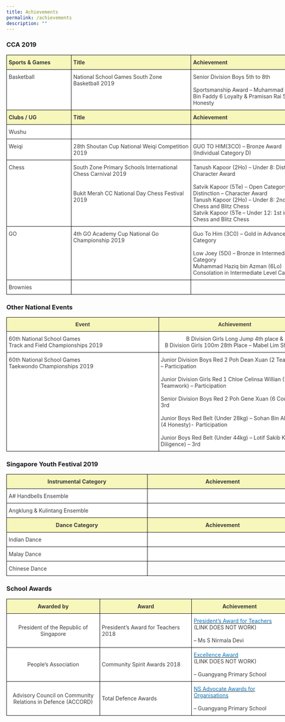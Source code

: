 ```yaml
---
title: Achievements
permalink: /achievements
description: ""
---
```

### CCA 2019

<style type="text/css">
.tg  {border-collapse:collapse;border-spacing:0;margin:0px auto;}
.tg td{border-color:black;border-style:solid;border-width:1px;font-family:Arial, sans-serif;font-size:14px;
  overflow:hidden;padding:10px 5px;word-break:normal;}
.tg th{border-color:black;border-style:solid;border-width:1px;font-family:Arial, sans-serif;font-size:14px;
  font-weight:normal;overflow:hidden;padding:10px 5px;word-break:normal;}
.tg .tg-16fh{background-color:#FFF;color:#3A3A3A;font-family:inherit;text-align:left;vertical-align:top}
.tg .tg-c6q4{font-family:inherit;text-align:left;vertical-align:top}
.tg .tg-131v{background-color:#F7F7BC;color:#3A3A3A;font-family:inherit;font-weight:bold;text-align:left;vertical-align:top}
</style>
<table class="tg" style="undefined;table-layout: fixed; width: 800px">
<colgroup>
<col style="width: 170px">
<col style="width: 315px">
<col style="width: 315px">
</colgroup>
<tbody>
  <tr>
    <td class="tg-131v"><span style="font-weight:bold;font-style:inherit">Sports &amp; Games</span></td>
    <td class="tg-131v"><span style="font-weight:bold;font-style:inherit"> Title</span></td>
    <td class="tg-131v"><span style="font-weight:bold;font-style:inherit"> Achievement</span></td>
  </tr>
  <tr>
    <td class="tg-16fh"><span style="font-weight:inherit;font-style:inherit"> Basketball</span></td>
    <td class="tg-16fh"><span style="font-weight:inherit;font-style:inherit">National School Games South Zone Basketball 2019</span></td>
    <td class="tg-16fh"><span style="font-weight:inherit;font-style:inherit">Senior Division Boys 5th to 8th</span><br><br><span style="font-weight:inherit;font-style:inherit">Sportsmanship Award – Muhammad Farisyam Bin Faddy 6 Loyalty &amp; Pramisan Rai 5 Honesty</span></td>
  </tr>
  <tr>
    <td class="tg-131v"><span style="font-weight:bold;font-style:inherit">Clubs / UG</span></td>
    <td class="tg-131v"><span style="font-weight:bold;font-style:inherit">Title</span></td>
    <td class="tg-131v"><span style="font-weight:bold;font-style:inherit">Achievement</span></td>
  </tr>
  <tr>
    <td class="tg-16fh"><span style="font-weight:inherit;font-style:inherit"> Wushu</span></td>
    <td class="tg-16fh"></td>
    <td class="tg-16fh"></td>
  </tr>
  <tr>
    <td class="tg-16fh"><span style="font-weight:inherit;font-style:inherit"> Weiqi</span></td>
    <td class="tg-16fh"><span style="font-weight:inherit;font-style:inherit">28th Shoutan Cup National Weiqi Competition 2019</span></td>
    <td class="tg-16fh"><span style="font-weight:inherit;font-style:inherit">GUO TO HIM(3CO) – Bronze Award (Individual Category D)</span></td>
  </tr>
  <tr>
    <td class="tg-16fh"><span style="font-weight:inherit;font-style:inherit"> Chess</span></td>
    <td class="tg-16fh"><span style="font-weight:inherit;font-style:inherit">South Zone Primary Schools International Chess Carnival 2019</span><br><br><span style="font-weight:inherit;font-style:inherit"> </span><br><span style="font-weight:inherit;font-style:inherit">Bukit Merah CC National Day Chess Festival 2019</span></td>
    <td class="tg-16fh"><span style="font-weight:inherit;font-style:inherit">Tanush Kapoor (2Ho) – Under 8: Distinction – Character Award</span><br><br><span style="font-weight:inherit;font-style:inherit">Satvik Kapoor (5Te) – Open Category: Distinction – Character Award</span><br><span style="font-weight:inherit;font-style:inherit">Tanush Kapoor (2Ho) – Under 8: 2nd in Rapid Chess and Blitz Chess</span><br><span style="font-weight:inherit;font-style:inherit">Satvik Kapoor (5Te – Under 12: 1st in Rapid Chess and Blitz Chess</span></td>
  </tr>
  <tr>
    <td class="tg-16fh"><span style="font-weight:inherit;font-style:inherit"> GO</span></td>
    <td class="tg-16fh"><span style="font-weight:inherit;font-style:inherit">4th GO Academy Cup National Go Championship 2019</span></td>
    <td class="tg-16fh"><span style="font-weight:inherit;font-style:inherit">Guo To Him (3C0) – Gold in Advance Level Category</span><br><br><span style="font-weight:inherit;font-style:inherit">Low Joey (5Di) – Bronze in Intermediate Level Category</span><br><span style="font-weight:inherit;font-style:inherit">Muhammad Haziq bin Azman (6Lo) Consolation  in Intermediate Level Category</span></td>
  </tr>
  <tr>
    <td class="tg-16fh"><span style="font-weight:inherit;font-style:inherit">Brownies</span></td>
    <td class="tg-16fh"></td>
    <td class="tg-c6q4"></td>
  </tr>
</tbody>
</table>

### Other National Events

<style type="text/css">
.tg  {border-collapse:collapse;border-spacing:0;margin:0px auto;}
.tg td{border-color:black;border-style:solid;border-width:1px;font-family:Arial, sans-serif;font-size:14px;
  overflow:hidden;padding:10px 5px;word-break:normal;}
.tg th{border-color:black;border-style:solid;border-width:1px;font-family:Arial, sans-serif;font-size:14px;
  font-weight:normal;overflow:hidden;padding:10px 5px;word-break:normal;}
.tg .tg-310r{background-color:#F7F7BC;color:#3A3A3A;text-align:center;vertical-align:middle}
.tg .tg-16fh{background-color:#FFF;color:#3A3A3A;font-family:inherit;text-align:left;vertical-align:top}
.tg .tg-owj7{background-color:#FFF;color:#3A3A3A;font-family:inherit;text-align:left;vertical-align:middle}
.tg .tg-c2qs{background-color:#F7F7BC;color:#3A3A3A;font-weight:bold;text-align:center;vertical-align:middle}
.tg .tg-hhj3{background-color:#FFF;color:#3A3A3A;font-family:inherit;text-align:center;vertical-align:middle}
</style>
<table class="tg" style="undefined;table-layout: fixed; width: 800px">
<colgroup>
<col style="width: 400px">
<col style="width: 400px">
</colgroup>
<tbody>
  <tr>
    <td class="tg-310r"><span style="font-weight:inherit;font-style:inherit;background-color:#F7F7BC"> </span><span style="font-weight:bold;font-style:inherit">Event</span></td>
    <td class="tg-c2qs"><span style="font-weight:bold;font-style:inherit"> Achievement</span></td>
  </tr>
  <tr>
    <td class="tg-16fh"><span style="font-weight:inherit;font-style:inherit">60th  National School Games</span><br><span style="font-weight:inherit;font-style:inherit">Track and Field Championships 2019</span></td>
    <td class="tg-hhj3"><span style="font-weight:inherit;font-style:inherit"> B Division Girls Long Jump  4th place &amp; </span><br><span style="font-weight:inherit;font-style:inherit">B Division Girls 100m 28th Place – Mabel Lim Shao Han</span><br></td>
  </tr>
  <tr>
    <td class="tg-16fh"><span style="font-weight:inherit;font-style:inherit">60th  National School Games</span><br><span style="font-weight:inherit;font-style:inherit">Taekwondo Championships 2019</span></td>
    <td class="tg-owj7"><span style="font-weight:inherit;font-style:inherit">Junior Division Boys Red 2 Poh Dean Xuan (2 Teamwork) – Participation</span><br><br><span style="font-weight:inherit;font-style:inherit">Junior Division Girls Red 1 Chloe Celinsa Willian (2 Teamwork) – Participation</span><br><br><span style="font-weight:inherit;font-style:inherit">Senior Division Boys Red 2 Poh Gene Xuan (6 Courage) – 3rd</span><br><br><span style="font-weight:inherit;font-style:inherit">Junior Boys Red Belt (Under 28kg) –  Sohan Bin Abdul Lotif (4 Honesty)- Participation</span><br><br><span style="font-weight:inherit;font-style:inherit">Junior Boys Red Belt (Under 44kg) – Lotif Sakib Khan (5 Diligence) – 3rd</span></td>
  </tr>
</tbody>
</table>

### Singapore Youth Festival 2019

<style type="text/css">
.tg  {border-collapse:collapse;border-spacing:0;margin:0px auto;}
.tg td{border-color:black;border-style:solid;border-width:1px;font-family:Arial, sans-serif;font-size:14px;
  overflow:hidden;padding:10px 5px;word-break:normal;}
.tg th{border-color:black;border-style:solid;border-width:1px;font-family:Arial, sans-serif;font-size:14px;
  font-weight:normal;overflow:hidden;padding:10px 5px;word-break:normal;}
.tg .tg-n7pb{background-color:#F7F7BC;color:#3A3A3A;font-family:inherit;font-weight:bold;text-align:center;vertical-align:top}
.tg .tg-16fh{background-color:#FFF;color:#3A3A3A;font-family:inherit;text-align:left;vertical-align:top}
.tg .tg-c6q4{font-family:inherit;text-align:left;vertical-align:top}
.tg .tg-2jsg{background-color:#F7F7BC;color:#3A3A3A;font-family:inherit;text-align:center;vertical-align:middle}
</style>
<table class="tg" style="undefined;table-layout: fixed; width: 767px">
<colgroup>
<col style="width: 370px">
<col style="width: 397px">
</colgroup>
<tbody>
  <tr>
    <td class="tg-2jsg"><span style="font-weight:inherit;font-style:inherit;background-color:#F7F7BC"> </span><span style="font-weight:bold;font-style:inherit">Instrumental Category</span></td>
    <td class="tg-n7pb"><span style="font-weight:bold;font-style:inherit"> Achievement</span></td>
  </tr>
  <tr>
    <td class="tg-16fh"><span style="font-weight:inherit;font-style:inherit"> A# Handbells Ensemble</span></td>
    <td class="tg-16fh"></td>
  </tr>
  <tr>
    <td class="tg-16fh"><span style="font-weight:inherit;font-style:inherit"> Angklung &amp; Kulintang Ensemble</span></td>
    <td class="tg-16fh"></td>
  </tr>
  <tr>
    <td class="tg-n7pb"><span style="font-weight:bold;font-style:inherit">Dance Category</span></td>
    <td class="tg-n7pb"><span style="font-weight:bold;font-style:inherit">Achievement</span></td>
  </tr>
  <tr>
    <td class="tg-16fh"><span style="font-weight:inherit;font-style:inherit"> Indian Dance</span></td>
    <td class="tg-16fh"></td>
  </tr>
  <tr>
    <td class="tg-16fh"><span style="font-weight:inherit;font-style:inherit"> Malay Dance</span></td>
    <td class="tg-16fh"></td>
  </tr>
  <tr>
    <td class="tg-16fh"><span style="font-weight:inherit;font-style:inherit"> Chinese Dance</span></td>
    <td class="tg-c6q4"></td>
  </tr>
</tbody>
</table>

### School Awards

<style type="text/css">
.tg  {border-collapse:collapse;border-spacing:0;margin:0px auto;}
.tg td{border-color:black;border-style:solid;border-width:1px;font-family:Arial, sans-serif;font-size:14px;
  overflow:hidden;padding:10px 5px;word-break:normal;}
.tg th{border-color:black;border-style:solid;border-width:1px;font-family:Arial, sans-serif;font-size:14px;
  font-weight:normal;overflow:hidden;padding:10px 5px;word-break:normal;}
.tg .tg-lbkb{background-color:#FFF;color:#0274BE;font-family:inherit;text-align:left;vertical-align:middle}
.tg .tg-owj7{background-color:#FFF;color:#3A3A3A;font-family:inherit;text-align:left;vertical-align:middle}
.tg .tg-hxfj{background-color:#F7F7BC;color:#3A3A3A;font-family:inherit;font-weight:bold;text-align:center;vertical-align:middle}
.tg .tg-hhj3{background-color:#FFF;color:#3A3A3A;font-family:inherit;text-align:center;vertical-align:middle}
</style>
<table class="tg" style="undefined;table-layout: fixed; width: 739px">
<colgroup>
<col style="width: 245px">
<col style="width: 242px">
<col style="width: 252px">
</colgroup>
<tbody>
  <tr>
    <td class="tg-hxfj"><span style="font-weight:bold;font-style:inherit">Awarded by</span></td>
    <td class="tg-hxfj"><span style="font-weight:bold;font-style:inherit"> Award</span></td>
    <td class="tg-hxfj"><span style="font-weight:bold;font-style:inherit"> Achievement</span></td>
  </tr>
  <tr>
    <td class="tg-hhj3"><span style="font-weight:inherit;font-style:inherit"> President of the Republic of Singapore</span></td>
    <td class="tg-owj7"><span style="font-weight:inherit;font-style:inherit"> President’s Award for Teachers 2018</span></td>
    <td class="tg-owj7"><a href="(LINK HERE)"><span style="font-weight:inherit;font-style:inherit;text-decoration:none;color:#0274BE;background-color:transparent">President’s Award for Teachers</span></a> <br>(LINK DOES NOT WORK)<br><br><span style="font-weight:inherit;font-style:inherit">– Ms S Nirmala Devi</span></td>
  </tr>
  <tr>
    <td class="tg-hhj3"><span style="font-weight:inherit;font-style:inherit">People’s Association</span></td>
    <td class="tg-owj7"><span style="font-weight:inherit;font-style:inherit"> Community Spirit Awards 2018</span></td>
    <td class="tg-owj7"><a href="(LINK HERE)" target="_blank" rel="noopener noreferrer"><span style="font-weight:inherit;font-style:inherit;text-decoration:none;color:#0274BE;background-color:transparent">Excellence Award</span></a><br>(LINK DOES NOT WORK)<br><br><span style="font-weight:inherit;font-style:inherit">– Guangyang Primary School</span></td>
  </tr>
  <tr>
    <td class="tg-hhj3"><span style="font-weight:inherit;font-style:inherit">Advisory Council on Community Relations in Defence (ACCORD)</span></td>
    <td class="tg-owj7"><span style="font-weight:inherit;font-style:inherit"> Total Defence Awards</span></td>
    <td class="tg-owj7"><a href="/happenings-in-school/total-defence-awards" target="_blank" rel="noopener noreferrer"><span style="font-weight:inherit;font-style:inherit;text-decoration:none;color:#0274BE;background-color:transparent">NS Advocate Awards for Organisations</span></a><br><br><span style="font-weight:inherit;font-style:inherit">– Guangyang Primary School</span></td>
  </tr>
</tbody>
</table>